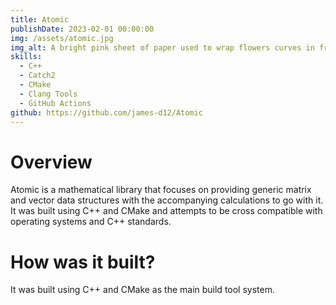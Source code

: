 ```yaml
---
title: Atomic
publishDate: 2023-02-01 00:00:00
img: /assets/atomic.jpg
img_alt: A bright pink sheet of paper used to wrap flowers curves in front of rich blue background
skills:
  - C++
  - Catch2
  - CMake
  - Clang Tools
  - GitHub Actions
github: https://github.com/james-d12/Atomic
---
```


# Overview

Atomic is a mathematical library that focuses on providing generic matrix and vector data structures with the accompanying calculations to go with it. It was built using C++ and CMake and attempts to be cross compatible with operating systems and C++ standards.

# How was it built?

It was built using C++ and CMake as the main build tool system.
